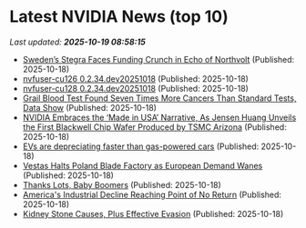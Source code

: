 # Latest NVIDIA News (top 10)
_Last updated: **2025-10-19 08:58:15**_

- [Sweden’s Stegra Faces Funding Crunch in Echo of Northvolt](https://biztoc.com/x/7028fdd9ebc410a7) (Published: 2025-10-18)
- [nvfuser-cu126 0.2.34.dev20251018](https://pypi.org/project/nvfuser-cu126/0.2.34.dev20251018/) (Published: 2025-10-18)
- [nvfuser-cu128 0.2.34.dev20251018](https://pypi.org/project/nvfuser-cu128/0.2.34.dev20251018/) (Published: 2025-10-18)
- [Grail Blood Test Found Seven Times More Cancers Than Standard Tests, Data Show](https://biztoc.com/x/e4ef9220b5dc5d01) (Published: 2025-10-18)
- [NVIDIA Embraces the ‘Made in USA’ Narrative, As Jensen Huang Unveils the First Blackwell Chip Wafer Produced by TSMC Arizona](https://wccftech.com/nvidia-unveils-the-first-blackwell-chip-wafer-produced-by-tsmc-arizona/) (Published: 2025-10-18)
- [EVs are depreciating faster than gas-powered cars](https://biztoc.com/x/82d8f1a0812f5d88) (Published: 2025-10-18)
- [Vestas Halts Poland Blade Factory as European Demand Wanes](https://biztoc.com/x/01be3fea49ef1bd6) (Published: 2025-10-18)
- [Thanks Lots, Baby Boomers](https://biztoc.com/x/c51c8d9a9d6a653e) (Published: 2025-10-18)
- [America's Industrial Decline Reaching Point of No Return](https://biztoc.com/x/cf8df3ca6b49de11) (Published: 2025-10-18)
- [Kidney Stone Causes, Plus Effective Evasion](https://biztoc.com/x/b8cba7fd7d712710) (Published: 2025-10-18)
